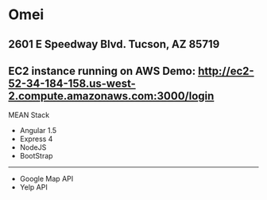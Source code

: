 # Omei

2601 E Speedway Blvd. Tucson, AZ 85719
--------------------------
EC2 instance running on AWS Demo: 
http://ec2-52-34-184-158.us-west-2.compute.amazonaws.com:3000/login
--------------------------
MEAN Stack
+ Angular 1.5 
+ Express 4 
+ NodeJS 
+ BootStrap
----------------------------
+ Google Map API
+ Yelp API

